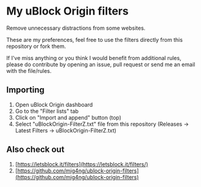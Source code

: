 # My uBlock Origin filters
Remove unnecessary distractions from some websites.

These are my preferences, feel free to use the filters directly from this repository or fork them.

If I've miss anything or you think I would benefit from additional rules, please do contribute by opening an issue, pull request or send me an email with the file/rules.

## Importing

1. Open uBlock Origin dashboard
2. Go to the "Filter lists" tab
3. Click on "Import and append" button (top)
4. Select "uBlockOrigin-FilterZ.txt" file from this repository (Releases -> Latest Filters -> uBlockOrigin-FilterZ.txt)

## Also check out 

1. [https://letsblock.it/filters](https://letsblock.it/filters/)
2. [https://github.com/mig4ng/ublock-origin-filters](https://github.com/mig4ng/ublock-origin-filters)